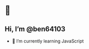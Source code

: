 #  👋 
## Hi, I’m @ben64103
- 🌱 I’m currently learning JavaScript 

<!---
ben64103/ben64103 is a ✨ special ✨ repository because its `README.md` (this file) appears on your GitHub profile.
You can click the Preview link to take a look at your changes.
--->

